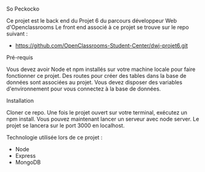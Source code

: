 So Peckocko

Ce projet est le back end du Projet 6 du parcours développeur Web d'Openclassrooms
Le front end associé à ce projet se trouve sur le repo suivant : 

- https://github.com/OpenClassrooms-Student-Center/dwj-projet6.git

Pré-requis

Vous devez avoir Node et npm installés sur votre machine locale pour faire fonctionner ce projet.
Des routes pour créer des tables dans la base de données sont associées au projet.
Vous devez disposer des variables d'environnement pour vous connectez à la base de données.

Installation

Cloner ce repo. Une fois le projet ouvert sur votre terminal, exécutez un npm install. Vous pouvez maintenant lancer un serveur avec node server. Le projet se lancera sur le port 3000 en localhost.

Technologie utilisée lors de ce projet :

- Node
- Express
- MongoDB